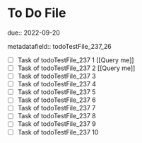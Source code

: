 # To Do File

due:: 2022-09-20

metadatafield:: todoTestFile_237_26

- [ ] Task of todoTestFile_237 1 [[Query me]]
- [ ] Task of todoTestFile_237 2 [[Query me]]
- [ ] Task of todoTestFile_237 3
- [ ] Task of todoTestFile_237 4
- [ ] Task of todoTestFile_237 5
- [ ] Task of todoTestFile_237 6
- [ ] Task of todoTestFile_237 7
- [ ] Task of todoTestFile_237 8
- [ ] Task of todoTestFile_237 9
- [ ] Task of todoTestFile_237 10